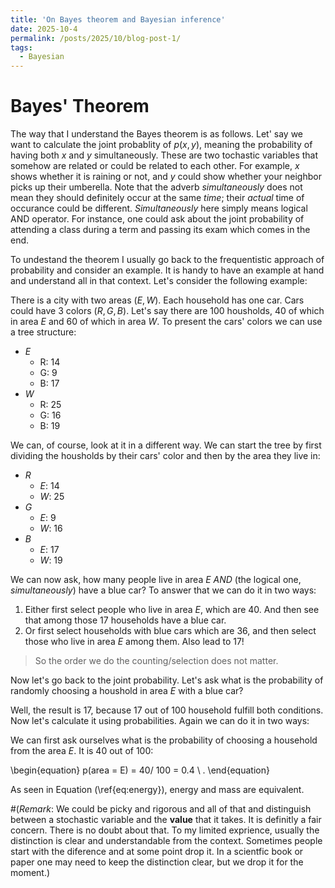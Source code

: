 ```yaml
---
title: 'On Bayes theorem and Bayesian inference'
date: 2025-10-4
permalink: /posts/2025/10/blog-post-1/
tags:
  - Bayesian
---
```


<script>
  window.MathJax = {
    tex: {
      tags: 'all',
      packages: {'[+]': ['ams']}
    }
  };
</script>

<script type="text/javascript" async
  src="https://cdn.jsdelivr.net/npm/mathjax@3/es5/tex-mml-chtml.js">
</script>

# Bayes' Theorem 

The way that I understand the Bayes theorem is as follows. Let' say we want to calculate the joint probablity of $p(x,y)$, meaning the probability of having both $x$ and $y$ simultaneously. These are two tochastic variables that somehow are related or could be related to each other. For example, $x$ shows whether it is raining or not, and $y$ could show whether your neighbor picks up their umberella. Note that the adverb *simultaneously* does not mean they should definitely occur at the same *time*; their *actual* time of occurance could be different. *Simultaneously* here simply means logical AND operator. For instance, one could ask about the joint probability of attending a class during a term and passing its exam which comes in the end. 

To undestand the theorem I usually go back to the frequentistic approach of probability and consider an example. It is handy to have an example at hand and understand all in that context. Let's consider the following example:

There is a city with two areas $(E, W)$. Each household has one car. Cars could have 3 colors $(R, G, B)$. Let's say there are 100 housholds, 40 of which in area $E$ and 60 of which in area $W$. To present the cars' colors we can use a tree structure:

- $E$
    - R: 14
    - G: 9
    - B: 17
- $W$
    - R: 25
    - G: 16
    - B: 19

We can, of course, look at it in a different way. We can start the tree by first dividing the housholds by their cars' color and then by the area they live in:

- $R$
    - $E$: 14
    - $W$: 25
- $G$
    - $E$: 9
    - $W$: 16
- $B$
    - $E$: 17
    - $W$: 19

We can now ask, how many people live in area $E$ *AND* (the logical one, *simultaneously*) have a blue car? To answer that we can do it in two ways:
1. Either first select people who live in area $E$, which are 40. And then see that among those 17 households have a blue car.
2. Or first select households with blue cars which are 36, and then select those who live in area *E* among them. Also lead to 17! 

> So the order we do the counting/selection does not matter.

Now let's go back to the joint probability. Let's ask what is the probability of randomly choosing a houshold in area $E$ with a blue car? 

Well, the result is $17%$, because 17 out of 100 household fulfill both conditions. Now let's calculate it using probabilities. Again we can do it in two ways:

We can first ask ourselves what is the probability of choosing a household from the area $E$. It is 40 out of 100: 

\begin{equation}
p(area = E) = 40/ 100 = 0.4 \ .
\end{equation}

As seen in Equation \(\ref{eq:energy}\), energy and mass are equivalent.


#(*Remark*: We could be picky and rigorous and all of that and distinguish between a stochastic variable and the **value** that it takes. It is definitly a fair concern. There is no doubt about that. To my limited exprience, usually the distinction is clear and understandable from the context. Sometimes people start with the diference and at some point drop it. In a scientfic book or paper one may need to keep the distinction clear, but we drop it for the moment.)

